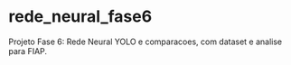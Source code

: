 # rede_neural_fase6
Projeto Fase 6: Rede Neural YOLO e comparacoes, com dataset e analise para FIAP.
